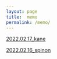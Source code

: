 ```yaml
---
layout: page
title:  memo
permalink: /memo/
---
```


[2022.02.17_kane](/memos/memo_2022.02.17_kane.pdf)

[2022.02.16_spinon](/memos/memo_2022.02.16_spinon.pdf)

